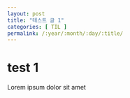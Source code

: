 ```yaml
---
layout: post
title: "테스트 글 1"
categories: [ TIL ]
permalink: /:year/:month/:day/:title/
---
```


# test 1

Lorem ipsum dolor sit amet